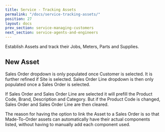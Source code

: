 ```yaml
---
title: Service - Tracking Assets
permalink: "/docs/service-tracking-assets/"
position: 27
layout: docs
prev_section: service-managing-customers
next_section: service-agents-and-engineers
---
```


Establish Assets and track their Jobs, Meters, Parts and Supplies.

## New Asset

Sales Order dropdown is only populated once Customer is selected. It is further refined if Site is selected. Sales Order Line dropdown is then only populated once a Sales Order is selected.

If Sales Order and Sales Order Line are selected it will prefill the Product Code, Brand, Description and Category. But if the Product Code is changed, Sales Order and Sales Order Line are then cleared.

The reason for having the option to link the Asset to a Sales Order is so that Made-To-Order assets can automatically have their actual components listed, without having to manually add each component used.
